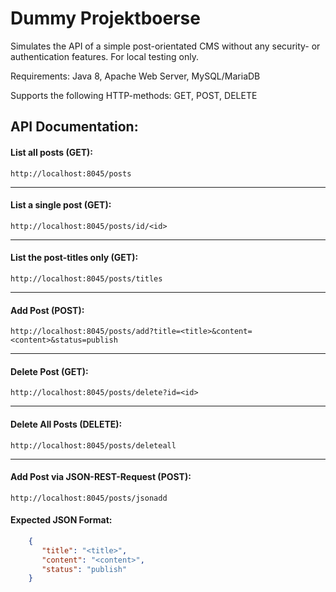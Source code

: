 # Dummy Projektboerse
Simulates the API of a simple post-orientated CMS without any security- or authentication features. For local testing only.

Requirements: Java 8, Apache Web Server, MySQL/MariaDB

Supports the following HTTP-methods: GET, POST, DELETE

## API Documentation:
#### List all posts (GET):

`http://localhost:8045/posts`

---

#### List a single post (GET):

`http://localhost:8045/posts/id/<id>`

---

#### List the post-titles only (GET):

`http://localhost:8045/posts/titles`

---

#### Add Post (POST):

`http://localhost:8045/posts/add?title=<title>&content=<content>&status=publish`

---

#### Delete Post (GET):

`http://localhost:8045/posts/delete?id=<id>`

---

#### Delete All Posts (DELETE):

`http://localhost:8045/posts/deleteall`

---

#### Add Post via JSON-REST-Request (POST):

`http://localhost:8045/posts/jsonadd`

#### Expected JSON Format:

```json
    {
       "title": "<title>",
       "content": "<content>",
       "status": "publish"
    }
```
